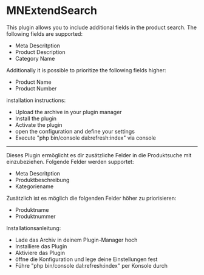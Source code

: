 # MNExtendSearch

This plugin allows you to include additional fields in the product search. The following fields are supported:

* Meta Descritption
* Product Description
* Category Name

Additionally it is possible to prioritize the following fields higher:

* Product Name
* Product Number


installation instructions:
- Upload the archive in your plugin manager
- Install the plugin
- Activate the plugin
- open the configuration and define your settings
- Execute "php bin/console dal:refresh:index" via console

----------------------------------------


Dieses Plugin ermöglicht es dir zusätzliche Felder in die Produktsuche mit einzubeziehen. Folgende Felder werden supportet:

* Meta Descritption
* Produktbeschreibung
* Kategoriename

Zusätzlich ist es möglich die folgenden Felder höher zu priorisieren:

* Produktname
* Produktnummer


Installationsanleitung:
- Lade das Archiv in deinem Plugin-Manager hoch
- Installiere das Plugin
- Aktiviere das Plugin
- öffne die Konfiguration und lege deine Einstellungen fest
- Führe "php bin/console dal:refresh:index" per Konsole durch